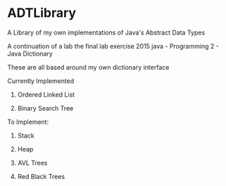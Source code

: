 # ADTLibrary
A Library of my own implementations of Java's Abstract Data Types

A continuation of a lab the final lab exercise 2015 java - Programming 2 - Java Dictionary

These are all based around my own dictionary interface 


Currently Implemented

1) Ordered Linked List

2) Binary Search Tree


To Implement:

1) Stack

2) Heap

3) AVL Trees

4) Red Black Trees
